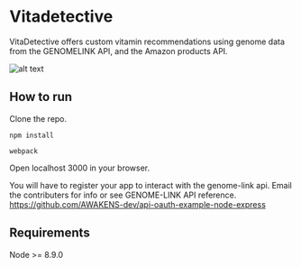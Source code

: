 # Vitadetective 

VitaDetective offers custom vitamin recommendations using genome data from the GENOMELINK API, and the Amazon products API.

![alt text](https://github.com/Adrianjewell91/vitaDETECTIVE/blob/master/Screen%20Shot%202017-12-10%20at%203.05.24%20PM.png)

## How to run

Clone the repo.

`npm install`

`webpack`

Open localhost 3000 in your browser.

You will have to register your app to interact with the genome-link api. Email the contributers for info or see GENOME-LINK API reference. https://github.com/AWAKENS-dev/api-oauth-example-node-express

## Requirements

Node >= 8.9.0
